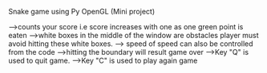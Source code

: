 Snake game using Py OpenGL (Mini project)

-->counts your score i.e score increases with one as one green point is eaten
-->white boxes in the middle of the window are obstacles player must avoid hitting these white boxes.
--> speed of speed can also be controlled from the code
-->hitting the boundary will result game over 
-->Key "Q" is used to quit game.
-->Key "C" is used to play again game 
